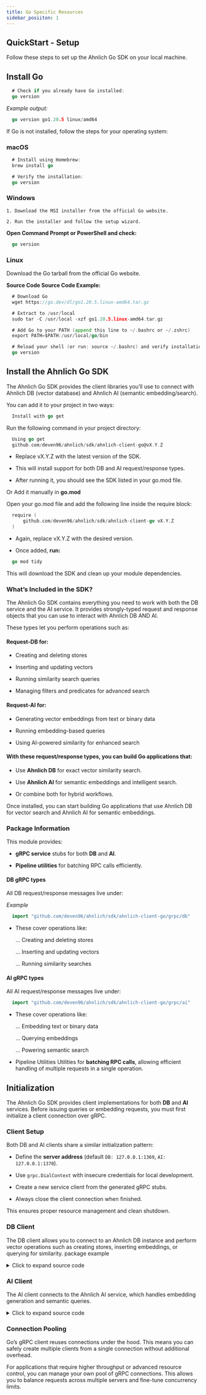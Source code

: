 ```yaml
---
title: Go Specific Resources
sidebar_posiiton: 1
---
```


## QuickStart - Setup

Follow these steps to set up the Ahnlich Go SDK on your local machine.

## Install Go

<!-- Go to the official [Go website](https://go.dev/doc/install) -->

```go
  # Check if you already have Go installed:
  go version
```

_Example output:_

```go
  go version go1.20.5 linux/amd64
```

If Go is not installed, follow the steps for your operating system:

### macOS

```go
  # Install using Homebrew:
  brew install go
```

```go
  # Verify the installation:
  go version
```

### Windows

    1. Download the MSI installer from the official Go website.

    2. Run the installer and follow the setup wizard.

**Open Command Prompt or PowerShell and check:**

```go
  go version
```

### Linux

Download the Go tarball from the official Go website.

**Source Code Source Code Example:**

```go
  # Download Go
  wget https://go.dev/dl/go1.20.5.linux-amd64.tar.gz

  # Extract to /usr/local
  sudo tar -C /usr/local -xzf go1.20.5.linux-amd64.tar.gz

  # Add Go to your PATH (append this line to ~/.bashrc or ~/.zshrc)
  export PATH=$PATH:/usr/local/go/bin

  # Reload your shell (or run: source ~/.bashrc) and verify installation
  go version
```

## Install the Ahnlich Go SDK

The Ahnlich Go SDK provides the client libraries you’ll use to connect with Ahnlich DB (vector database) and Ahnlich AI (semantic embedding/search).

You can add it to your project in two ways:

```go
  Install with go get
```

Run the following command in your project directory:

```go
  Using go get
  github.com/deven96/ahnlich/sdk/ahnlich-client-go@vX.Y.Z
```

- Replace vX.Y.Z with the latest version of the SDK.

- This will install support for both DB and AI request/response types.

- After running it, you should see the SDK listed in your go.mod file.

Or Add it manually in **go.mod**

Open your go.mod file and add the following line inside the require block:

```go
  require (
      github.com/deven96/ahnlich/sdk/ahnlich-client-go vX.Y.Z
  )
```

- Again, replace vX.Y.Z with the desired version.

- Once added, **run:**

```go
  go mod tidy
```

This will download the SDK and clean up your module dependencies.

### What’s Included in the SDK?

The Ahnlich Go SDK contains everything you need to work with both the DB service and the AI service.
It provides strongly-typed request and response objects that you can use to interact with Ahnlich DB AND AI.

These types let you perform operations such as:

#### Request-DB for:

- Creating and deleting stores

- Inserting and updating vectors

- Running similarity search queries

- Managing filters and predicates for advanced search

#### Request-AI for:

- Generating vector embeddings from text or binary data

- Running embedding-based queries

- Using AI-powered similarity for enhanced search

#### With these request/response types, you can build Go applications that:

- Use **Ahnlich DB** for exact vector similarity search.

- Use **Ahnlich AI** for semantic embeddings and intelligent search.

- Or combine both for hybrid workflows.

Once installed, you can start building Go applications that use Ahnlich DB for vector search and Ahnlich AI for semantic embeddings.

### Package Information

This module provides:

- **gRPC service** stubs for both **DB** and **AI**.

- **Pipeline utilities** for batching RPC calls efficiently.

#### DB gRPC types

All DB request/response messages live under:

_Example_

```go
  import "github.com/deven96/ahnlich/sdk/ahnlich-client-go/grpc/db"
```

- These cover operations like:

  ... Creating and deleting stores

  ... Inserting and updating vectors

  ... Running similarity searches

#### AI gRPC types

All AI request/response messages live under:

```go
  import "github.com/deven96/ahnlich/sdk/ahnlich-client-go/grpc/ai"
```

- These cover operations like:

  ... Embedding text or binary data

  ... Querying embeddings

  ... Powering semantic search

- Pipeline Utilities
  Utilities for **batching RPC calls**, allowing efficient handling of multiple requests in a single operation.

## Initialization

The Ahnlich Go SDK provides client implementations for both **DB** and **AI** services.
Before issuing queries or embedding requests, you must first initialize a client connection over gRPC.

### Client Setup

Both DB and AI clients share a similar initialization pattern:

- Define the **server address** (default `DB: 127.0.0.1:1369`, `AI: 127.0.0.1:1370`).

- Use `grpc.DialContext` with insecure credentials for local development.

- Create a new service client from the generated gRPC stubs.

- Always close the client connection when finished.

This ensures proper resource management and clean shutdown.

### DB Client

The DB client allows you to connect to an Ahnlich DB instance and perform vector operations such as creating stores, inserting embeddings, or querying for similarity.
package example

<details>
  <summary>Click to expand source code</summary>

```go
import (
    "context"
    "fmt"
    "log"
    "time"
    "google.golang.org/grpc"
    "google.golang.org/grpc/credentials/insecure"

    algorithm "github.com/deven96/ahnlich/sdk/ahnlich-client-go/grpc/algorithm/algorithms"
    dbsvc     "github.com/deven96/ahnlich/sdk/ahnlich-client-go/grpc/services/db_service"
    dbquery   "github.com/deven96/ahnlich/sdk/ahnlich-client-go/grpc/db/query"
    keyval    "github.com/deven96/ahnlich/sdk/ahnlich-client-go/grpc/keyval"
    metadata  "github.com/deven96/ahnlich/sdk/ahnlich-client-go/grpc/metadata"
    predicates "github.com/deven96/ahnlich/sdk/ahnlich-client-go/grpc/predicates"
)

const ServerAddr = "127.0.0.1:1369"

// ExampleDBClient holds the gRPC connection and client.
type ExampleDBClient struct {
    conn   *grpc.ClientConn
    client dbsvc.DBServiceClient
}

// NewDBClient connects to the Ahnlich DB server.
func NewDBClient(ctx context.Context) (*ExampleDBClient, error) {
    conn, err := grpc.DialContext(
        ctx,
        ServerAddr,
        grpc.WithTransportCredentials(insecure.NewCredentials()),
        grpc.WithBlock(),
    )
    if err != nil {
        return nil, fmt.Errorf("failed to dial DB server %q: %w", ServerAddr, err)
    }
    client := dbsvc.NewDBServiceClient(conn)
    return &ExampleDBClient{conn: conn, client: client}, nil
}

// Close closes the gRPC connection.
func (c *ExampleDBClient) Close() error {
    return c.conn.Close()
}
```
</details>

### AI Client

The AI client connects to the Ahnlich AI service, which handles embedding generation and semantic queries.

<details>
  <summary>Click to expand source code</summary>

```go
package example

import (
    "context"
    "fmt"
    "time"
    "google.golang.org/grpc"
    "google.golang.org/grpc/credentials/insecure"

    algorithm "github.com/deven96/ahnlich/sdk/ahnlich-client-go/grpc/algorithm/algorithms"
    aisvc      "github.com/deven96/ahnlich/sdk/ahnlich-client-go/grpc/services/ai_service"
    aiquery    "github.com/deven96/ahnlich/sdk/ahnlich-client-go/grpc/ai/query"
    aimodel    "github.com/deven96/ahnlich/sdk/ahnlich-client-go/grpc/ai/models"
    keyval     "github.com/deven96/ahnlich/sdk/ahnlich-client-go/grpc/keyval"
    metadata   "github.com/deven96/ahnlich/sdk/ahnlich-client-go/grpc/metadata"
    preprocess "github.com/deven96/ahnlich/sdk/ahnlich-client-go/grpc/ai/preprocess"
    predicates "github.com/deven96/ahnlich/sdk/ahnlich-client-go/grpc/predicates"
)

const AIAddr = "127.0.0.1:1370"

// ExampleAIClient holds the gRPC connection and AI client.
type ExampleAIClient struct {
    conn   *grpc.ClientConn
    client aisvc.AIServiceClient
}

// NewAIClient connects to the Ahnlich AI server.
func NewAIClient(ctx context.Context) (*ExampleAIClient, error) {
    conn, err := grpc.DialContext(
        ctx,
        AIAddr,
        grpc.WithTransportCredentials(insecure.NewCredentials()),
        grpc.WithBlock(),
    )
    if err != nil {
        return nil, fmt.Errorf("failed to dial AI server %q: %w", AIAddr, err)
    }
    client := aisvc.NewAIServiceClient(conn)
    return &ExampleAIClient{conn: conn, client: client}, nil
}

// Close closes the gRPC connection.
func (c *ExampleAIClient) Close() error {
    return c.conn.Close()
}
```
</details>

### Connection Pooling

Go’s gRPC client reuses connections under the hood. This means you can safely create multiple clients from a single connection without additional overhead.

For applications that require higher throughput or advanced resource control, you can manage your own pool of gRPC connections. This allows you to balance requests across multiple servers and fine-tune concurrency limits.
